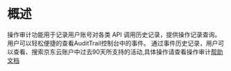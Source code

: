 # 概述

操作审计功能用于记录用户账号对各类 API 调用历史记录，提供操作记录查询。用户可以轻松便捷的查看AuditTrail控制台中的事件。 通过事件历史记录，用户可以查看、搜索京东云账户中过去90天所支持的活动,具体操作请查看操作审计[帮助文档](https://docs.jdcloud.com/audit-trail/product-overview)


